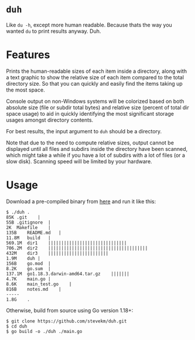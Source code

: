 # `duh`

Like `du -h`, except more human readable. Because thats the way you wanted `du` to print results anyway. Duh.

# Features

Prints the human-readable sizes of each item inside a directory, along with a text graphic to show the relative size of each item compared to the total directory size. So that you can quickly and easily find the items taking up the most space.

Console output on non-Windows systems will be colorized based on both absolute size (file or subdir total bytes) and relative size (percent of total dir space usage) to aid in quickly identifying the most significant storage usages amongst directory contents.

For best results, the input argument to `duh` should be a directory. 

Note that due to the need to compute relative sizes, output cannot be displayed until all files and subdirs inside the directory have been scanned, which might take a while if you have a lot of subdirs with a lot of files (or a slow disk). Scanning speed will be limited by your hardware. 

# Usage

Download a pre-compiled binary from [here](https://github.com/stevekm/duh/releases) and run it like this:

```
$ ./duh .
85K	.git	|
55B	.gitignore	|
2K	Makefile	|
135B	README.md	|
11.8M	build	|
569.1M	dir1	||||||||||||||||||||||||||||||
706.2M	dir2	||||||||||||||||||||||||||||||||||||||
432M	dir3	|||||||||||||||||||||||
1.9M	duh	|
156B	go.mod	|
8.2K	go.sum	|
137.1M	go1.18.3.darwin-amd64.tar.gz	|||||||
4.7K	main.go	|
8.6K	main_test.go	|
816B	notes.md	|
-----
1.8G	.

```

Otherwise, build from source using Go version 1.18+:

```
$ git clone https://github.com/stevekm/duh.git
$ cd duh
$ go build -o ./duh ./main.go
```
